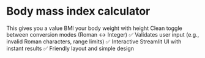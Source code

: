 # Body mass index calculator
This gives you a value BMI your body weight with height
Clean toggle between conversion modes (Roman ↔ Integer)
✅ Validates user input (e.g., invalid Roman characters, range limits)
✅ Interactive Streamlit UI with instant results
✅ Friendly layout and simple design
